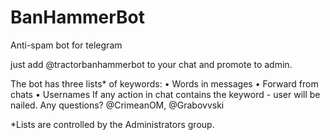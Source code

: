 

# BanHammerBot
Anti-spam bot for telegram

just add @tractorbanhammerbot to your chat and promote to admin.

The bot has three lists* of keywords:
• Words in messages
• Forward from chats
• Usernames
If any action in chat contains the keyword - user will be nailed.
Any questions? @CrimeanOM, @Grabovvski

*Lists are controlled by the Administrators group.
